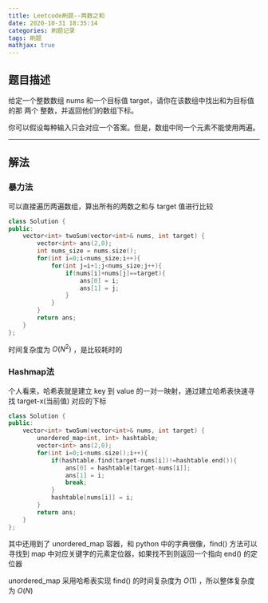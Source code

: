 ```yaml
---
title: Leetcode刷题--两数之和
date: 2020-10-31 18:35:14
categories: 刷题记录
tags: 刷题
mathjax: true
---
```


## 题目描述
给定一个整数数组 nums 和一个目标值 target，请你在该数组中找出和为目标值的那 两个 整数，并返回他们的数组下标。

你可以假设每种输入只会对应一个答案。但是，数组中同一个元素不能使用两遍。

---

## 解法
<!--more-->
### 暴力法
可以直接遍历两遍数组，算出所有的两数之和与 target 值进行比较
```C++
class Solution {
public:
    vector<int> twoSum(vector<int>& nums, int target) {
        vector<int> ans(2,0);
        int nums_size = nums.size();
        for(int i=0;i<nums_size;i++){
            for(int j=i+1;j<nums_size;j++){
                if(nums[i]+nums[j]==target){
                    ans[0] = i;
                    ans[1] = j;
                }
            }
        }
        return ans;
    }
};
```
时间复杂度为 $O(N^2)$ ，是比较耗时的

### Hashmap法
个人看来，哈希表就是建立 key 到 value 的一对一映射，通过建立哈希表快速寻找 target-x(当前值) 对应的下标
```C++
class Solution {
public:
    vector<int> twoSum(vector<int>& nums, int target) {
        unordered_map<int, int> hashtable;
        vector<int> ans(2,0);
        for(int i=0;i<nums.size();i++){
            if(hashtable.find(target-nums[i])!=hashtable.end()){
                ans[0] = hashtable[target-nums[i]];
                ans[1] = i;
                break;
            }
            hashtable[nums[i]] = i;
        }
        return ans;
    }
};
```
其中还用到了 unordered_map 容器，和 python 中的字典很像，find() 方法可以寻找到 map 中对应关键字的元素定位器，如果找不到则返回一个指向 end() 的定位器

unordered_map 采用哈希表实现 find() 的时间复杂度为 $O(1)$ ，所以整体复杂度为 $O(N)$